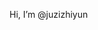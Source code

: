  Hi, I’m @juzizhiyun
<!---
juzizhiyun/juzizhiyun is a ✨ special ✨ repository because its `README.md` (this file) appears on your GitHub profile.
You can click the Preview link to take a look at your changes.
--->
